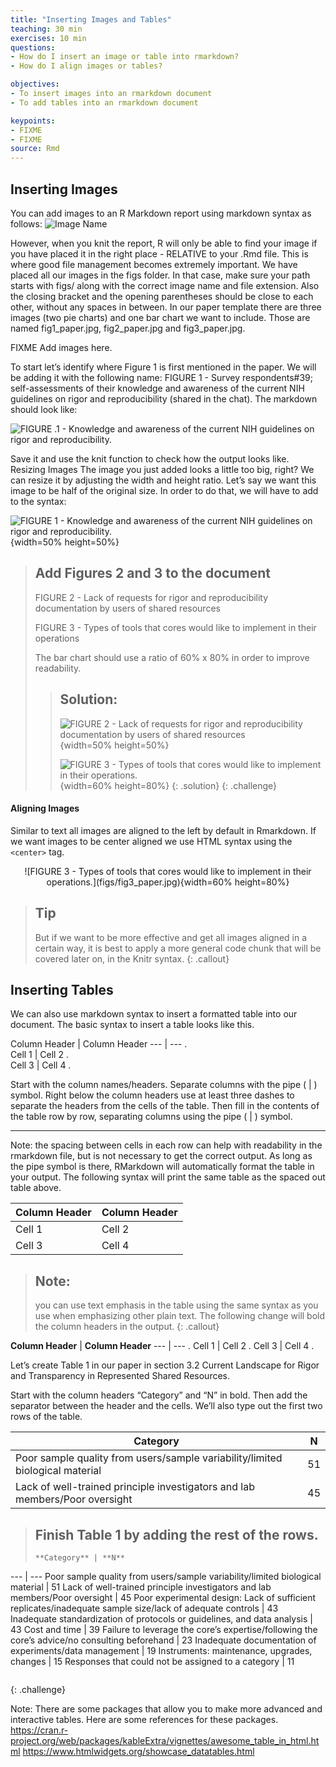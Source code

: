 ```yaml
---
title: "Inserting Images and Tables"
teaching: 30 min
exercises: 10 min
questions:
- How do I insert an image or table into rmarkdown?
- How do I align images or tables?

objectives:
- To insert images into an rmarkdown document 
- To add tables into an rmarkdown document

keypoints:
- FIXME
- FIXME
source: Rmd
---
```



## Inserting Images

You can add images to an R Markdown report using markdown syntax as follows:
![Image Name](path-to-image-here)

However, when you knit the report, R will only be able to find your image if you have placed it in the right place - RELATIVE to your .Rmd file. This is where good file management becomes extremely important. We have placed all our images in the figs  folder. In that case, make sure your path starts with figs/ along with the correct image name and file extension. Also the closing bracket and the opening parentheses should be close to each other, without any spaces in between.
In our paper template there are three images (two pie charts) and one bar chart we want to include. Those are named fig1_paper.jpg, fig2_paper.jpg and fig3_paper.jpg.

FIXME Add images here.

To start let’s identify where Figure 1 is first mentioned in the paper. We will be adding it with the following name: FIGURE 1 - Survey respondents#39; self-assessments of their knowledge and awareness of the current NIH guidelines on rigor and reproducibility (shared in the chat).
The markdown should look like:

![FIGURE .1 - Knowledge and awareness of the current NIH guidelines on rigor and reproducibility.](figs/fig1_paper.jpg)

Save it and use the knit function to check how the output looks like. 
Resizing Images 
The image you just added looks a little too big, right? We can resize it by adjusting the width and height ratio. Let’s say we want this image to be half of the original size. In order to do that, we will have to add to the syntax: 

![FIGURE 1 - Knowledge and awareness of the current NIH guidelines on rigor and reproducibility.](figs/fig1_paper.jpg){width=50% height=50%}


>## Add Figures 2 and 3 to the document
>
>FIGURE 2 - Lack of requests for rigor and reproducibility documentation by users of shared resources
>
>FIGURE 3 - Types of tools that cores would like to implement in their operations
>
>The bar chart should use a ratio of 60% x 80% in order to improve readability.
> >
> > ## Solution:
> >
> >
> > ![FIGURE 2 - Lack of requests for rigor and reproducibility documentation by users of shared 
> >resources](figs/fig2_paper.jpg){width=50% height=50%}
> >
> > ![FIGURE 3 - Types of tools that cores would like to implement in their 
> > operations.](figs/fig3_paper.jpg){width=60% height=80%}
> {: .solution}
{: .challenge}

#### Aligning Images 

Similar to text all images are aligned to the left by default in Rmarkdown. If we want images to be center aligned we use HTML syntax using the ```<center>``` tag.

<center>
![FIGURE 3 - Types of tools that cores would like to implement in their operations.](figs/fig3_paper.jpg){width=60% height=80%}
</center>


>## Tip
> But if we want to be more effective and get all images aligned in a certain way, it is best to 
  apply a more general code chunk that will be covered later on, in the Knitr syntax.
{: .callout}

## Inserting Tables

We can also use markdown syntax to insert a formatted table into our document. The basic syntax to insert a table looks like this.

Column Header | Column Header
---           | ---         .     
Cell 1        |  Cell 2     .    
Cell 3        |  Cell 4     .    


Start with the column names/headers. Separate columns with the pipe ( | ) symbol. Right below the column headers use at least three dashes to separate the headers from the cells of the table. Then fill in the contents of the table row by row, separating columns using the pipe ( | ) symbol. 
***

Note: the spacing between cells in each row can help with readability in the rmarkdown file, but is not necessary to get the correct output. As long as the pipe symbol is there, RMarkdown will automatically format the table in your output. The following syntax will print the same table as the spaced out table above.


Column Header | Column Header
---  | ---
Cell 1 | Cell 2
Cell 3 | Cell 4

>## Note:
> you can use text emphasis in the table using the same syntax as you use when emphasizing other 
  plain text. The following change will bold the column headers in the output. 
{: .callout}




**Column Header** | **Column Header**
---               | ---             .
Cell 1            |  Cell 2         .
Cell 3            |  Cell 4         .

Let’s create Table 1 in our paper in section 3.2 Current Landscape for Rigor and Transparency in Represented Shared Resources. 

Start with the column headers “Category” and “N” in bold. Then add the separator between the header and the cells. We’ll also type out the first two rows of the table.


**Category** | **N**
--- | ---
Poor sample quality from users/sample variability/limited biological material | 51
Lack of well-trained principle investigators and lab members/Poor oversight | 45


> ## Finish Table 1 by adding the rest of the rows.
>
> ~~~
>**Category** | **N**
--- | ---
Poor sample quality from users/sample variability/limited biological material | 51
Lack of well-trained principle investigators and lab members/Poor oversight | 45
Poor experimental design: Lack of sufficient replicates/inadequate sample size/lack of adequate controls | 43 
Inadequate standardization of protocols or guidelines, and data analysis | 43 
Cost and time | 39 
Failure to leverage the core’s expertise/following the core’s advice/no consulting beforehand | 23 
Inadequate documentation of experiments/data management | 19 
Instruments: maintenance, upgrades, changes | 15 
Responses that could not be assigned to a category | 11
> ~~~
{: .challenge}


Note: There are some packages that allow you to make more advanced and interactive tables. Here are some references for these packages.
https://cran.r-project.org/web/packages/kableExtra/vignettes/awesome_table_in_html.html
https://www.htmlwidgets.org/showcase_datatables.html
